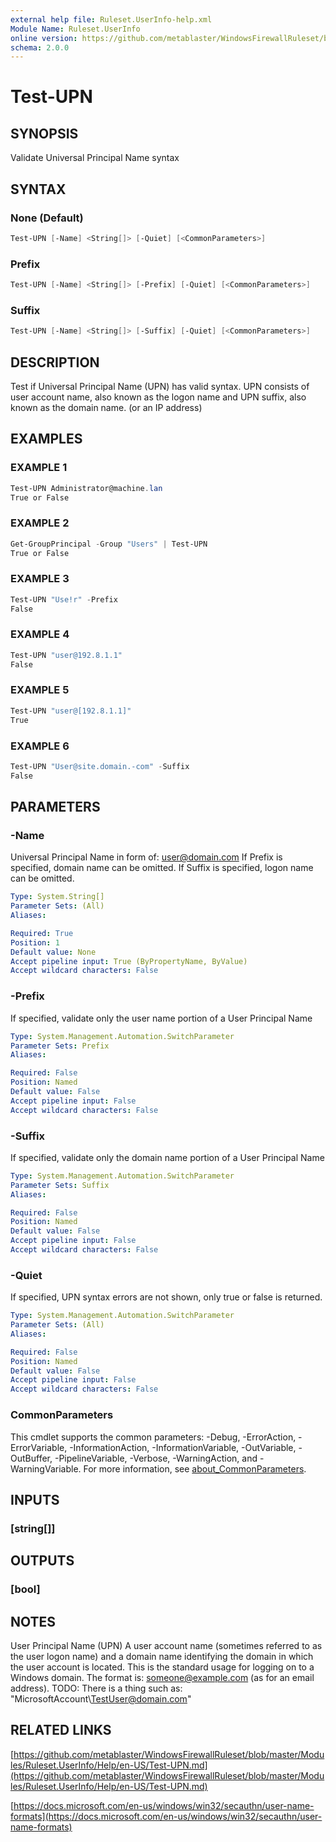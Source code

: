 ```yaml
---
external help file: Ruleset.UserInfo-help.xml
Module Name: Ruleset.UserInfo
online version: https://github.com/metablaster/WindowsFirewallRuleset/blob/master/Modules/Ruleset.UserInfo/Help/en-US/Test-UPN.md
schema: 2.0.0
---
```


# Test-UPN

## SYNOPSIS

Validate Universal Principal Name syntax

## SYNTAX

### None (Default)

```powershell
Test-UPN [-Name] <String[]> [-Quiet] [<CommonParameters>]
```

### Prefix

```powershell
Test-UPN [-Name] <String[]> [-Prefix] [-Quiet] [<CommonParameters>]
```

### Suffix

```powershell
Test-UPN [-Name] <String[]> [-Suffix] [-Quiet] [<CommonParameters>]
```

## DESCRIPTION

Test if Universal Principal Name (UPN) has valid syntax.
UPN consists of user account name, also known as the logon name and
UPN suffix, also known as the domain name.
(or an IP address)

## EXAMPLES

### EXAMPLE 1

```powershell
Test-UPN Administrator@machine.lan
True or False
```

### EXAMPLE 2

```powershell
Get-GroupPrincipal -Group "Users" | Test-UPN
True or False
```

### EXAMPLE 3

```powershell
Test-UPN "Use!r" -Prefix
False
```

### EXAMPLE 4

```powershell
Test-UPN "user@192.8.1.1"
False
```

### EXAMPLE 5

```powershell
Test-UPN "user@[192.8.1.1]"
True
```

### EXAMPLE 6

```powershell
Test-UPN "User@site.domain.-com" -Suffix
False
```

## PARAMETERS

### -Name

Universal Principal Name in form of: user@domain.com
If Prefix is specified, domain name can be omitted.
If Suffix is specified, logon name can be omitted.

```yaml
Type: System.String[]
Parameter Sets: (All)
Aliases:

Required: True
Position: 1
Default value: None
Accept pipeline input: True (ByPropertyName, ByValue)
Accept wildcard characters: False
```

### -Prefix

If specified, validate only the user name portion of a User Principal Name

```yaml
Type: System.Management.Automation.SwitchParameter
Parameter Sets: Prefix
Aliases:

Required: False
Position: Named
Default value: False
Accept pipeline input: False
Accept wildcard characters: False
```

### -Suffix

If specified, validate only the domain name portion of a User Principal Name

```yaml
Type: System.Management.Automation.SwitchParameter
Parameter Sets: Suffix
Aliases:

Required: False
Position: Named
Default value: False
Accept pipeline input: False
Accept wildcard characters: False
```

### -Quiet

If specified, UPN syntax errors are not shown, only true or false is returned.

```yaml
Type: System.Management.Automation.SwitchParameter
Parameter Sets: (All)
Aliases:

Required: False
Position: Named
Default value: False
Accept pipeline input: False
Accept wildcard characters: False
```

### CommonParameters

This cmdlet supports the common parameters: -Debug, -ErrorAction, -ErrorVariable, -InformationAction, -InformationVariable, -OutVariable, -OutBuffer, -PipelineVariable, -Verbose, -WarningAction, and -WarningVariable. For more information, see [about_CommonParameters](http://go.microsoft.com/fwlink/?LinkID=113216).

## INPUTS

### [string[]]

## OUTPUTS

### [bool]

## NOTES

User Principal Name (UPN)
A user account name (sometimes referred to as the user logon name) and a domain name identifying the
domain in which the user account is located.
This is the standard usage for logging on to a Windows domain.
The format is: someone@example.com (as for an email address).
TODO: There is a thing such as: "MicrosoftAccount\TestUser@domain.com"

## RELATED LINKS

[https://github.com/metablaster/WindowsFirewallRuleset/blob/master/Modules/Ruleset.UserInfo/Help/en-US/Test-UPN.md](https://github.com/metablaster/WindowsFirewallRuleset/blob/master/Modules/Ruleset.UserInfo/Help/en-US/Test-UPN.md)

[https://docs.microsoft.com/en-us/windows/win32/secauthn/user-name-formats](https://docs.microsoft.com/en-us/windows/win32/secauthn/user-name-formats)
